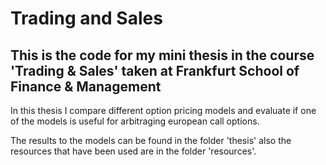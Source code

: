 # Trading and Sales

## This is the code for my mini thesis in the course 'Trading & Sales' taken at Frankfurt School of Finance & Management

In this thesis I compare different option pricing models and evaluate if one of the models is useful for arbitraging european call options.

The results to the models can be found in the folder 'thesis' also the resources that have been used are in the folder 'resources'.